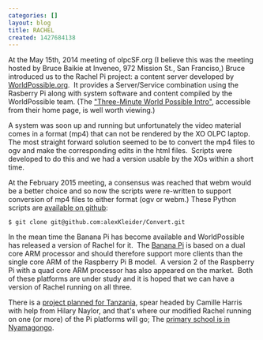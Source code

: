 ```yaml
---
categories: []
layout: blog
title: RACHEL
created: 1427684138
---
```

<p>At the May 15th, 2014 meeting of olpcSF.org (I believe this was the meeting hosted by Bruce Baikie at Inveneo, 972 Mission St., San Franciso,) Bruce introduced us to the Rachel Pi project: a content server developed by <a href="http://worldpossible.org/">WorldPossible.org</a>. &nbsp;It provides a Server/Service combination using the Rasberry Pi along with system software and content compiled by the WorldPossible team. (The <a href="https://youtu.be/yhAehSQoMl8">&quot;Three-Minute World Possible Intro&quot;</a>, accessible from their home page, is well worth viewing.)</p>
<p>A system was soon up and running but unfortunately the video material comes in a format (mp4) that can not be rendered by the XO OLPC laptop. The most straight forward solution seemed to be to convert the mp4 files to ogv and make the corresponding edits in the html files. &nbsp;Scripts were developed to do this and we had a version usable by the XOs within a short time.</p>
<p>At the February 2015 meeting, a consensus was reached that webm would be a better choice and so now the scripts were re-written to support conversion of mp4 files to either format (ogv or webm.) These Python scripts are <a href="https://github.com/alexKleider/Convert">available on github</a>:</p>
<p><code>$ git clone git@github.com:alexKleider/Convert.git</code></p>
<p>In the mean time the Banana Pi has become available and WorldPossible has released a version of Rachel for it. &nbsp;The <a href="https://en.wikipedia.org/wiki/Banana_Pi">Banana Pi</a> is based on a dual core ARM processor and should therefore support more clients than the single core ARM of the Raspberry Pi B model. &nbsp;A version 2 of the Raspberry Pi with a quad core ARM processor has also appeared on the market. &nbsp;Both of these platforms are under study and it is hoped that we can have a version of Rachel running on all three.</p>
<p>There is a <a href="http://www.aiscs.org/projects.php">project planned for Tanzania</a>, spear headed by Camille Harris with help from Hilary Naylor, and that&#39;s where our modified Rachel running on one (or more) of the Pi platforms will go; The <a href="https://www.google.com/maps/place/Nyamongo,+Tanzania/@-1.4659998,34.514172,14z/data=!4m2!3m1!1s0x182cd4cf57ded9ad:0x630aaf58935ffa0f">primary school is in Nyamagongo</a>.</p>
